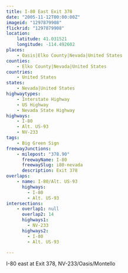 ```yaml
---
title: I-80 East Exit 378
date: "2005-11-12T00:00:00Z"
imageid: "1297879908"
flickrid: "1297879908"
location:
    latitude: 41.031521
    longitude: -114.492602
places:
    - Oasis|Elko County|Nevada|United States
counties:
    - Elko County|Nevada|United States
countries:
    - United States
states:
    - Nevada|United States
highwaytypes:
    - Interstate Highway
    - US Highway
    - Nevada State Highway
highways:
    - I-80
    - Alt. US-93
    - NV-233
tags:
    - Big Green Sign
freewayJunctions:
    - milepost: "378.90"
      freewayName: I-80
      freewaySlug: i80-nevada
      description: Exit 378
overlaps:
    - name: I-80/Alt. US-93
      highways:
        - I-80
        - Alt. US-93
intersections:
    - overlap1: null
      overlap2: 14
      highways1:
        - NV-233
      highways2:
        - I-80
        - Alt. US-93

---
```

I-80 east at Exit 378, NV-233/Oasis/Montello
